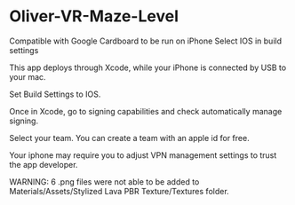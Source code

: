 # Oliver-VR-Maze-Level
Compatible with Google Cardboard to be run on iPhone
Select IOS in build settings

This app deploys through Xcode, while your iPhone is connected by USB to your mac.

Set Build Settings to IOS. 

Once in Xcode, go to signing capabilities and check automatically manage signing. 

Select your team. You can create a team with an apple id for free. 

Your iphone may require you to adjust VPN management settings to trust the app developer. 

WARNING: 6 .png files were not able to be added to Materials/Assets/Stylized Lava PBR Texture/Textures folder. 
